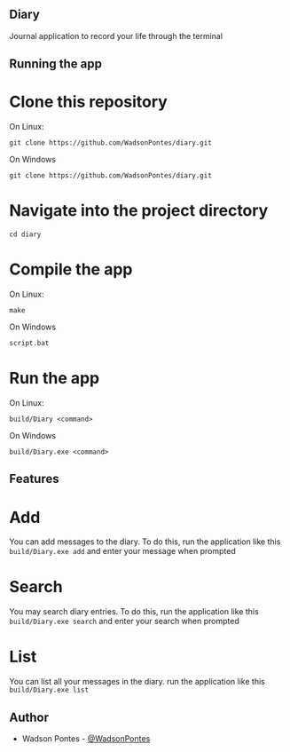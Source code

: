 ## Diary

Journal application to record your life through the terminal

## Running the app

# Clone this repository

On Linux:
```
git clone https://github.com/WadsonPontes/diary.git
```
On Windows
```
git clone https://github.com/WadsonPontes/diary.git
```

# Navigate into the project directory

```
cd diary
```

# Compile the app

On Linux:
```
make
```
On Windows
```
script.bat
```

# Run the app

On Linux:
```
build/Diary <command>
```
On Windows
```
build/Diary.exe <command>
```

## Features

# Add

You can add messages to the diary. To do this, run the application like this `build/Diary.exe add` and enter your message when prompted

# Search

You may search diary entries. To do this, run the application like this `build/Diary.exe search` and enter your search when prompted

# List

You can list all your messages in the diary. run the application like this `build/Diary.exe list`

## Author

- Wadson Pontes - [@WadsonPontes](https://github.com/WadsonPontes)
